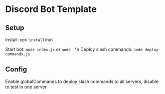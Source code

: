# Discord Bot Template

## Setup

Install: `npm install`\n\n

Start bot: `node index.js` or `node .`\n
Deploy slash commands: `node deploy-commands.js`

## Config
Enable globalCommands to deploy slash commands to all servers, disable to test in one server